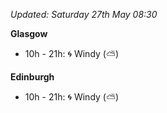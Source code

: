 *Updated: Saturday 27th May 08:30*

**Glasgow**

* 10h - 21h: :cyclone: Windy (:partly_sunny:)

**Edinburgh**

* 10h - 21h: :cyclone: Windy (:partly_sunny:)
